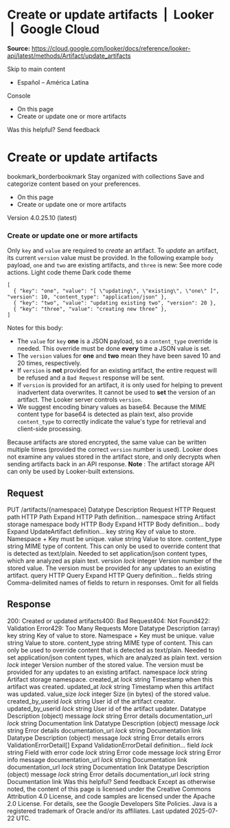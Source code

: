 # Create or update artifacts  |  Looker  |  Google Cloud

**Source:** https://cloud.google.com/looker/docs/reference/looker-api/latest/methods/Artifact/update_artifacts

Skip to main content 


  * Español – América Latina

Console 
  * On this page
  * Create or update one or more artifacts




Was this helpful?
Send feedback 
#  Create or update artifacts
bookmark_borderbookmark Stay organized with collections  Save and categorize content based on your preferences.
  * On this page
  * Create or update one or more artifacts


Version 4.0.25.10 (latest) 
### Create or update one or more artifacts
Only `key` and `value` are required to _create_ an artifact. To _update_ an artifact, its current `version` value must be provided.
In the following example `body` payload, `one` and `two` are existing artifacts, and `three` is new:
See more code actions.
Light code theme
Dark code theme
```
[
  { "key": "one", "value": "[ \"updating\", \"existing\", \"one\" ]", "version": 10, "content_type": "application/json" },
  { "key": "two", "value": "updating existing two", "version": 20 },
  { "key": "three", "value": "creating new three" },
]

```

Notes for this body:
  * The `value` for `key` **one** is a JSON payload, so a `content_type` override is needed. This override must be done **every** time a JSON value is set.
  * The `version` values for **one** and **two** mean they have been saved 10 and 20 times, respectively.
  * If `version` is **not** provided for an existing artifact, the entire request will be refused and a `Bad Request` response will be sent.
  * If `version` is provided for an artifact, it is only used for helping to prevent inadvertent data overwrites. It cannot be used to **set** the version of an artifact. The Looker server controls `version`.
  * We suggest encoding binary values as base64. Because the MIME content type for base64 is detected as plain text, also provide `content_type` to correctly indicate the value's type for retrieval and client-side processing.


Because artifacts are stored encrypted, the same value can be written multiple times (provided the correct `version` number is used). Looker does not examine any values stored in the artifact store, and only decrypts when sending artifacts back in an API response.
**Note** : The artifact storage API can only be used by Looker-built extensions.
## Request
PUT /artifacts/{namespace} 
Datatype
Description
Request
HTTP Request 
path
HTTP Path 
Expand HTTP Path definition... 
namespace
string 
Artifact storage namespace
body
HTTP Body 
Expand HTTP Body definition... 
body
Expand UpdateArtifact definition... 
key
string 
Key of value to store. Namespace + Key must be unique.
value
string 
Value to store.
content_type
string 
MIME type of content. This can only be used to override content that is detected as text/plain. Needed to set application/json content types, which are analyzed as plain text.
version
_lock_
integer 
Version number of the stored value. The version must be provided for any updates to an existing artifact.
query
HTTP Query 
Expand HTTP Query definition... 
fields
string 
Comma-delimited names of fields to return in responses. Omit for all fields
## Response
200: Created or updated artifacts400: Bad Request404: Not Found422: Validation Error429: Too Many Requests More
Datatype
Description
(array)
key
string 
Key of value to store. Namespace + Key must be unique.
value
string 
Value to store.
content_type
string 
MIME type of content. This can only be used to override content that is detected as text/plain. Needed to set application/json content types, which are analyzed as plain text.
version
_lock_
integer 
Version number of the stored value. The version must be provided for any updates to an existing artifact.
namespace
_lock_
string 
Artifact storage namespace.
created_at
_lock_
string 
Timestamp when this artifact was created.
updated_at
_lock_
string 
Timestamp when this artifact was updated.
value_size
_lock_
integer 
Size (in bytes) of the stored value.
created_by_userid
_lock_
string 
User id of the artifact creator.
updated_by_userid
_lock_
string 
User id of the artifact updater.
Datatype
Description
(object)
message
_lock_
string 
Error details
documentation_url
_lock_
string 
Documentation link
Datatype
Description
(object)
message
_lock_
string 
Error details
documentation_url
_lock_
string 
Documentation link
Datatype
Description
(object)
message
_lock_
string 
Error details
errors
ValidationErrorDetail[] 
Expand ValidationErrorDetail definition... 
field
_lock_
string 
Field with error
code
_lock_
string 
Error code
message
_lock_
string 
Error info message
documentation_url
_lock_
string 
Documentation link
documentation_url
_lock_
string 
Documentation link
Datatype
Description
(object)
message
_lock_
string 
Error details
documentation_url
_lock_
string 
Documentation link
Was this helpful?
Send feedback 
Except as otherwise noted, the content of this page is licensed under the Creative Commons Attribution 4.0 License, and code samples are licensed under the Apache 2.0 License. For details, see the Google Developers Site Policies. Java is a registered trademark of Oracle and/or its affiliates.
Last updated 2025-07-22 UTC.


